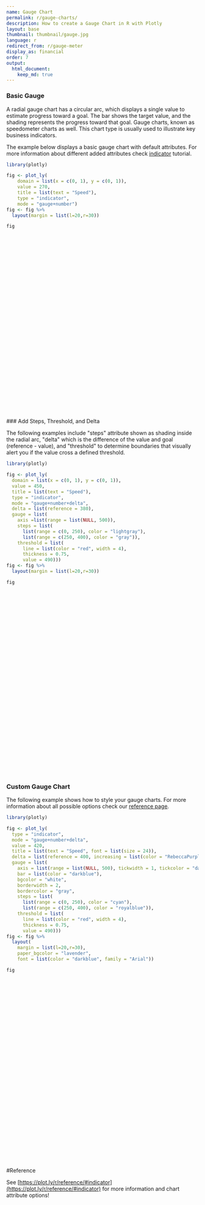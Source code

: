 ```yaml
---
name: Gauge Chart
permalink: r/gauge-charts/
description: How to create a Gauge Chart in R with Plotly
layout: base
thumbnail: thumbnail/gauge.jpg
language: r
redirect_from: r/gauge-meter
display_as: financial
order: 7
output:
  html_document:
    keep_md: true
---
```



### Basic Gauge

  A radial gauge chart has a circular arc, which displays a single value to estimate progress toward a goal.
  The bar shows the target value, and the shading represents the progress toward that goal. Gauge charts, known as
  speedometer charts as well. This chart type is usually used to illustrate key business indicators.

  The example below displays a basic gauge chart with default attributes. For more information about different added attributes check [indicator](https://plot.ly/r/indicator/) tutorial.


```r
library(plotly)

fig <- plot_ly(
    domain = list(x = c(0, 1), y = c(0, 1)),
    value = 270,
    title = list(text = "Speed"),
    type = "indicator",
    mode = "gauge+number") 
fig <- fig %>%
  layout(margin = list(l=20,r=30))

fig
```

<div id="htmlwidget-db680fe7d74b3c53addd" style="width:672px;height:480px;" class="plotly html-widget"></div>
<script type="application/json" data-for="htmlwidget-db680fe7d74b3c53addd">{"x":{"visdat":{"57ab338d48c":["function () ","plotlyVisDat"]},"cur_data":"57ab338d48c","attrs":{"57ab338d48c":{"domain":{"x":[0,1],"y":[0,1]},"value":270,"title":{"text":"Speed"},"mode":"gauge+number","alpha_stroke":1,"sizes":[10,100],"spans":[1,20],"type":"indicator"}},"layout":{"margin":{"b":40,"l":20,"t":25,"r":30},"hovermode":"closest","showlegend":false},"source":"A","config":{"showSendToCloud":false},"data":[{"domain":{"x":[0,1],"y":[0,1]},"value":270,"title":{"text":"Speed"},"mode":"gauge+number","type":"indicator","frame":null}],"highlight":{"on":"plotly_click","persistent":false,"dynamic":false,"selectize":false,"opacityDim":0.2,"selected":{"opacity":1},"debounce":0},"shinyEvents":["plotly_hover","plotly_click","plotly_selected","plotly_relayout","plotly_brushed","plotly_brushing","plotly_clickannotation","plotly_doubleclick","plotly_deselect","plotly_afterplot","plotly_sunburstclick"],"base_url":"https://plot.ly"},"evals":[],"jsHooks":[]}</script>
### Add Steps, Threshold, and Delta

The following examples include "steps" attribute shown as shading inside the radial arc, "delta" which is the
  difference of the value and goal (reference - value), and "threshold" to determine boundaries that visually alert you if the value cross a defined threshold.


```r
library(plotly)

fig <- plot_ly(
  domain = list(x = c(0, 1), y = c(0, 1)),
  value = 450,
  title = list(text = "Speed"),
  type = "indicator",
  mode = "gauge+number+delta",
  delta = list(reference = 380),
  gauge = list(
    axis =list(range = list(NULL, 500)),
    steps = list(
      list(range = c(0, 250), color = "lightgray"),
      list(range = c(250, 400), color = "gray")),
    threshold = list(
      line = list(color = "red", width = 4),
      thickness = 0.75,
      value = 490))) 
fig <- fig %>%
  layout(margin = list(l=20,r=30))

fig
```

<div id="htmlwidget-e29fb76981cd863cf9a4" style="width:672px;height:480px;" class="plotly html-widget"></div>
<script type="application/json" data-for="htmlwidget-e29fb76981cd863cf9a4">{"x":{"visdat":{"57ab2dd750e4":["function () ","plotlyVisDat"]},"cur_data":"57ab2dd750e4","attrs":{"57ab2dd750e4":{"domain":{"x":[0,1],"y":[0,1]},"value":450,"title":{"text":"Speed"},"mode":"gauge+number+delta","delta":{"reference":380},"gauge":{"axis":{"range":[null,500]},"steps":[{"range":[0,250],"color":"lightgray"},{"range":[250,400],"color":"gray"}],"threshold":{"line":{"color":"red","width":4},"thickness":0.75,"value":490}},"alpha_stroke":1,"sizes":[10,100],"spans":[1,20],"type":"indicator"}},"layout":{"margin":{"b":40,"l":20,"t":25,"r":30},"hovermode":"closest","showlegend":false},"source":"A","config":{"showSendToCloud":false},"data":[{"domain":{"x":[0,1],"y":[0,1]},"value":450,"title":{"text":"Speed"},"mode":"gauge+number+delta","delta":{"reference":380},"gauge":{"axis":{"range":[[],500]},"steps":[{"range":[0,250],"color":"lightgray"},{"range":[250,400],"color":"gray"}],"threshold":{"line":{"color":"red","width":4},"thickness":0.75,"value":490}},"type":"indicator","frame":null}],"highlight":{"on":"plotly_click","persistent":false,"dynamic":false,"selectize":false,"opacityDim":0.2,"selected":{"opacity":1},"debounce":0},"shinyEvents":["plotly_hover","plotly_click","plotly_selected","plotly_relayout","plotly_brushed","plotly_brushing","plotly_clickannotation","plotly_doubleclick","plotly_deselect","plotly_afterplot","plotly_sunburstclick"],"base_url":"https://plot.ly"},"evals":[],"jsHooks":[]}</script>

### Custom Gauge Chart
The following example shows how to style your gauge charts. For more information about all possible options check our [reference page](https://plot.ly/r/reference/#indicator).


```r
library(plotly)

fig <- plot_ly(
  type = "indicator",
  mode = "gauge+number+delta",
  value = 420,
  title = list(text = "Speed", font = list(size = 24)),
  delta = list(reference = 400, increasing = list(color = "RebeccaPurple")),
  gauge = list(
    axis = list(range = list(NULL, 500), tickwidth = 1, tickcolor = "darkblue"),
    bar = list(color = "darkblue"),
    bgcolor = "white",
    borderwidth = 2,
    bordercolor = "gray",
    steps = list(
      list(range = c(0, 250), color = "cyan"),
      list(range = c(250, 400), color = "royalblue")),
    threshold = list(
      line = list(color = "red", width = 4),
      thickness = 0.75,
      value = 490))) 
fig <- fig %>%
  layout(
    margin = list(l=20,r=30),
    paper_bgcolor = "lavender",
    font = list(color = "darkblue", family = "Arial"))

fig
```

<div id="htmlwidget-1829a10903cfef24531c" style="width:672px;height:480px;" class="plotly html-widget"></div>
<script type="application/json" data-for="htmlwidget-1829a10903cfef24531c">{"x":{"visdat":{"57ab28303c3f":["function () ","plotlyVisDat"]},"cur_data":"57ab28303c3f","attrs":{"57ab28303c3f":{"mode":"gauge+number+delta","value":420,"title":{"text":"Speed","font":{"size":24}},"delta":{"reference":400,"increasing":{"color":"RebeccaPurple"}},"gauge":{"axis":{"range":[null,500],"tickwidth":1,"tickcolor":"darkblue"},"bar":{"color":"darkblue"},"bgcolor":"white","borderwidth":2,"bordercolor":"gray","steps":[{"range":[0,250],"color":"cyan"},{"range":[250,400],"color":"royalblue"}],"threshold":{"line":{"color":"red","width":4},"thickness":0.75,"value":490}},"alpha_stroke":1,"sizes":[10,100],"spans":[1,20],"type":"indicator"}},"layout":{"margin":{"b":40,"l":20,"t":25,"r":30},"paper_bgcolor":"lavender","font":{"color":"darkblue","family":"Arial"},"hovermode":"closest","showlegend":false},"source":"A","config":{"showSendToCloud":false},"data":[{"mode":"gauge+number+delta","value":420,"title":{"text":"Speed","font":{"size":24}},"delta":{"reference":400,"increasing":{"color":"RebeccaPurple"}},"gauge":{"axis":{"range":[[],500],"tickwidth":1,"tickcolor":"darkblue"},"bar":{"color":"darkblue"},"bgcolor":"white","borderwidth":2,"bordercolor":"gray","steps":[{"range":[0,250],"color":"cyan"},{"range":[250,400],"color":"royalblue"}],"threshold":{"line":{"color":"red","width":4},"thickness":0.75,"value":490}},"type":"indicator","frame":null}],"highlight":{"on":"plotly_click","persistent":false,"dynamic":false,"selectize":false,"opacityDim":0.2,"selected":{"opacity":1},"debounce":0},"shinyEvents":["plotly_hover","plotly_click","plotly_selected","plotly_relayout","plotly_brushed","plotly_brushing","plotly_clickannotation","plotly_doubleclick","plotly_deselect","plotly_afterplot","plotly_sunburstclick"],"base_url":"https://plot.ly"},"evals":[],"jsHooks":[]}</script>

#Reference

See [https://plot.ly/r/reference/#indicator](https://plot.ly/r/reference/#indicator) for more information and chart attribute options!
